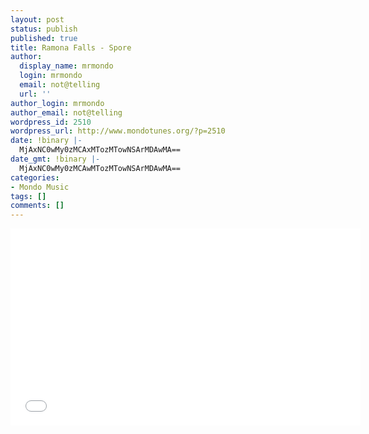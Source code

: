 ```yaml
---
layout: post
status: publish
published: true
title: Ramona Falls - Spore
author:
  display_name: mrmondo
  login: mrmondo
  email: not@telling
  url: ''
author_login: mrmondo
author_email: not@telling
wordpress_id: 2510
wordpress_url: http://www.mondotunes.org/?p=2510
date: !binary |-
  MjAxNC0wMy0zMCAxMTozMTowNSArMDAwMA==
date_gmt: !binary |-
  MjAxNC0wMy0zMCAwMTozMTowNSArMDAwMA==
categories:
- Mondo Music
tags: []
comments: []
---
```

<iframe width="560" height="315" src="//www.youtube.com/embed/mCyj2Y0Zdtw" frameborder="0"> </iframe>
